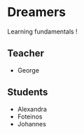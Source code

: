 # Dreamers
Learning fundamentals !

## Teacher
- George

## Students
- Alexandra
- Foteinos
- Johannes
